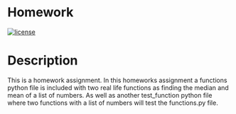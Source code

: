 # Homework
[![license](https://img.shields.io/badge/license-Apache%202.0-black)](https://github.com/JoanaArapi/Homework/blob/main/LICENSE)

# Description
This is a homework assignment.
In this homeworks assignment a functions python file is included with two real life functions as finding the median and mean of a list of numbers. 
As well as another test_function python file where two functions with a list of numbers will test the functions.py file.
